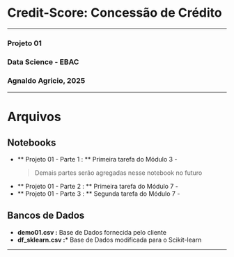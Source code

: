 # Credit-Score: Concessão de Crédito
---
### Projeto 01 
### Data Science - EBAC 
### Agnaldo Agricio, 2025
---

# Arquivos

## Notebooks
- ** Projeto 01 - Parte 1 : ** Primeira tarefa do Módulo 3 - 
  > Demais partes serão agregadas nesse notebook no futuro
- ** Projeto 01 - Parte 2 : ** Primeira tarefa do Módulo 7 - 
- ** Projeto 01 - Parte 3 : ** Segunda tarefa do Módulo 7 - 

## Bancos de Dados
- **demo01.csv :** Base de Dados fornecida pelo cliente
- **df_sklearn.csv :*** Base de Dados modificada para o Scikit-learn

---
